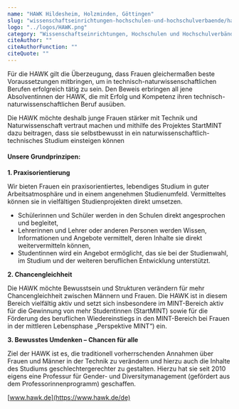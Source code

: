 ```yaml
---
name: "HAWK Hildesheim, Holzminden, Göttingen"
slug: "wissenschaftseinrichtungen-hochschulen-und-hochschulverbaende/hawk-hildesheim-holzminden-goettingen"
logo: "../logos/HAWK.png"
category: "Wissenschaftseinrichtungen, Hochschulen und Hochschulverbände"
citeAuthor: ""
citeAuthorFunction: ""
citeQuote: ""
---
```


Für die HAWK gilt die Überzeugung, dass Frauen gleichermaßen beste Voraussetzungen mitbringen, um in technisch-naturwissenschaftlichen Berufen erfolgreich tätig zu sein. Den Beweis erbringen all jene Absolventinnen der HAWK, die mit Erfolg und Kompetenz ihren technisch-naturwissenschaftlichen Beruf ausüben.

Die HAWK möchte deshalb junge Frauen stärker mit Technik und Naturwissenschaft vertraut machen und mithilfe des Projektes StartMINT dazu beitragen, dass sie selbstbewusst in ein naturwissenschaftlich-technisches Studium einsteigen können

#### Unsere Grundprinzipen:

**1\. Praxisorientierung**

Wir bieten Frauen ein praxisorientiertes, lebendiges Studium in guter Arbeitsatmosphäre und in einem angenehmen Studienumfeld. Vermitteltes können sie in vielfältigen Studienprojekten direkt umsetzen.

- Schülerinnen und Schüler werden in den Schulen direkt angesprochen und begleitet,
- Lehrerinnen und Lehrer oder anderen Personen werden Wissen, Informationen und Angebote vermittelt, deren Inhalte sie direkt weitervermitteln können,
- Studentinnen wird ein Angebot ermöglicht, das sie bei der Studienwahl, im Studium und der weiteren beruflichen Entwicklung unterstützt.

**2\. Chancengleichheit**

Die HAWK möchte Bewusstsein und Strukturen verändern für mehr Chancengleichheit zwischen Männern und Frauen. Die HAWK ist in diesem Bereich vielfältig aktiv und setzt sich insbesondere im MINT-Bereich aktiv für die Gewinnung von mehr Studentinnen (StartMINT) sowie für die Förderung des beruflichen Wiedereinstiegs in den MINT-Bereich bei Frauen in der mittleren Lebensphase „Perspektive MINT“) ein.

**3\. Bewusstes Umdenken – Chancen für alle**

Ziel der HAWK ist es, die traditionell vorherrschenden Annahmen über Frauen und Männer in der Technik zu verändern und hierzu auch die Inhalte des Studiums geschlechtergerechter zu gestalten. Hierzu hat sie seit 2010 eigens eine Professur für Gender- und Diversitymanagement (gefördert aus dem Professorinnenprogramm) geschaffen.

[www.hawk.de](https://www.hawk.de/de)
